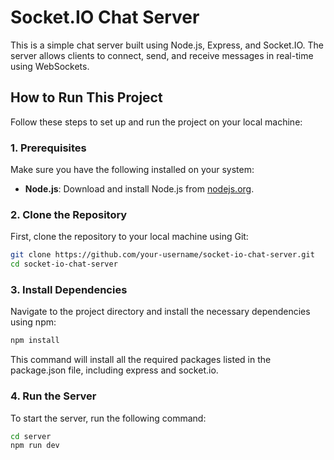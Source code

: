 # Socket.IO Chat Server

This is a simple chat server built using Node.js, Express, and Socket.IO. The server allows clients to connect, send, and receive messages in real-time using WebSockets.

## How to Run This Project

Follow these steps to set up and run the project on your local machine:

### 1. Prerequisites

Make sure you have the following installed on your system:

- **Node.js**: Download and install Node.js from [nodejs.org](https://nodejs.org/).

### 2. Clone the Repository

First, clone the repository to your local machine using Git:

```bash
git clone https://github.com/your-username/socket-io-chat-server.git
cd socket-io-chat-server
```

### 3. Install Dependencies

Navigate to the project directory and install the necessary dependencies using npm:

```bash
npm install
```

This command will install all the required packages listed in the package.json file, including express and socket.io.

### 4. Run the Server

To start the server, run the following command:

```bash
cd server
npm run dev
```
